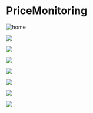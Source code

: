# PriceMonitoring

![home](https://trello.com/1/cards/5e9302b99ce16c341f2b42b2/attachments/5e9302ed70ef0541112d8f51/previews/download?backingUrl=https%3A%2F%2Ftrello-attachments.s3.amazonaws.com%2F5e9302b99ce16c341f2b42b2%2F1080x2340%2F8ec04917c70161048984ebf514569665%2FScreenshot_2020-04-12-14-50-25-647_com.gmail.pricemonitoring.jpg)

![](https://trello.com/1/cards/5e9302b99ce16c341f2b42b2/attachments/5e9302e15c2a766012e08f41/previews/download?backingUrl=https%3A%2F%2Ftrello-attachments.s3.amazonaws.com%2F5e9302b99ce16c341f2b42b2%2F1080x2340%2Fde6411bbbbe57e257f099c4c2f8bef1d%2FScreenshot_2020-04-12-14-53-12-945_com.gmail.pricemonitoring.jpg)

![](https://trello.com/1/cards/5e9302b99ce16c341f2b42b2/attachments/5e9302e0e7ded9737b9adc78/previews/download?backingUrl=https%3A%2F%2Ftrello-attachments.s3.amazonaws.com%2F5e9302b99ce16c341f2b42b2%2F1080x2340%2F2b9bbc6637c71bece8eeac81fce5b308%2FScreenshot_2020-04-12-14-53-04-732_com.gmail.pricemonitoring.jpg)

![](https://trello.com/1/cards/5e9302b99ce16c341f2b42b2/attachments/5e9302de3509843efe87ada4/previews/download?backingUrl=https%3A%2F%2Ftrello-attachments.s3.amazonaws.com%2F5e9302b99ce16c341f2b42b2%2F1080x2340%2F5e41cdcefe8f9183659118d91fd81fea%2FScreenshot_2020-04-12-14-53-31-540_android.jpg)

![](https://trello.com/1/cards/5e9302b99ce16c341f2b42b2/attachments/5e9302dcc53a4076536f3a44/previews/download?backingUrl=https%3A%2F%2Ftrello-attachments.s3.amazonaws.com%2F5e9302b99ce16c341f2b42b2%2F1080x2340%2F107fd6c64a767ac7eb0c36f219326da5%2FScreenshot_2020-04-12-14-54-01-768_com.gmail.pricemonitoring.jpg)

![](https://trello.com/1/cards/5e9302b99ce16c341f2b42b2/attachments/5e9302da50affb475e3e0ad5/previews/download?backingUrl=https%3A%2F%2Ftrello-attachments.s3.amazonaws.com%2F5e9302b99ce16c341f2b42b2%2F1080x2340%2F17ce711e84ccb01b10ea33b71893cc42%2FScreenshot_2020-04-12-14-53-45-131_com.gmail.pricemonitoring.jpg)

![](https://trello.com/1/cards/5e9302b99ce16c341f2b42b2/attachments/5e9302d8935eb25fe6977e2d/previews/download?backingUrl=https%3A%2F%2Ftrello-attachments.s3.amazonaws.com%2F5e9302b99ce16c341f2b42b2%2F1080x2340%2F8a378cd589dc2ba2c5e7a92db79003cd%2FScreenshot_2020-04-12-14-52-36-090_com.gmail.pricemonitoring.jpg)

![](https://trello.com/1/cards/5e9302b99ce16c341f2b42b2/attachments/5e9302d6cddfab2a3db8be16/previews/download?backingUrl=https%3A%2F%2Ftrello-attachments.s3.amazonaws.com%2F5e9302b99ce16c341f2b42b2%2F1080x2340%2F97dcc117aa63d805674d91c987596c20%2FScreenshot_2020-04-12-14-52-05-106_com.gmail.pricemonitoring.jpg)
